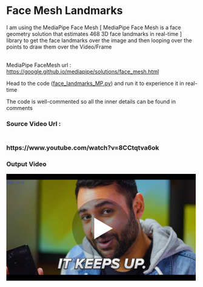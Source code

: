 # Face Mesh Landmarks


I am using the MediaPipe Face Mesh [ MediaPipe Face Mesh is a face geometry solution that estimates 468 3D face landmarks in real-time ] library to get the face landmarks over the image and then looping over the points to draw them over the Video/Frame <br/><br/>

MediaPipe FaceMesh url : https://google.github.io/mediapipe/solutions/face_mesh.html


Head to the code (<a href="/face_landmarks_MP.py">face_landmarks_MP.py</a>) and run it to experience it in real-time

The code is well-commented so all the inner details can be found in comments

<h3>Source Video Url :<h3> </br> https://www.youtube.com/watch?v=8CCtqtva6ok


<h3>Output Video</h3>
<a href="https://drive.google.com/file/d/1vnYodDGbuvfJbauj41aEfubLoCDUaXh_/view?usp=sharing"><img src="/screen.png" width=500></a>
